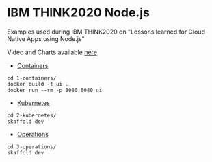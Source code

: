 # IBM THINK2020 Node.js

Examples used during IBM THINK2020 on "Lessons learned for Cloud Native Apps using Node.js"

Video and Charts available [here](https://www.ibm.com/events/think/watch/replay/126578182/)

- [Containers](./1-containers)
```
cd 1-containers/
docker build -t ui .
docker run --rm -p 8080:8080 ui
```
- [Kubernetes](./2-kubernetes)
```
cd 2-kubernetes/
skaffold dev
```
- [Operations](./3-operations)
```
cd 3-operations/
skaffold dev
```